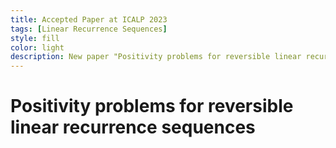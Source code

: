 ```yaml
---
title: Accepted Paper at ICALP 2023
tags: [Linear Recurrence Sequences]
style: fill
color: light
description: New paper "Positivity problems for reversible linear recurrence sequences" accepted at 50th EATCS International Colloquium on Automata, Languages and Programming, ICALP 2023
---
```


# Positivity problems for reversible linear recurrence sequences
